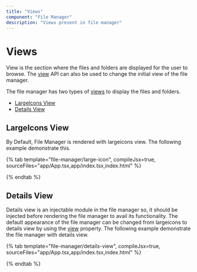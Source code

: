 ```yaml
---
title: "Views"
component: "File Manager"
description: "Views present in file manager"
---
```


# Views

View is the section where the files and folders are displayed for the user to browse. The [view](../api/file-manager/#view) API can also be used to change the initial view of the file manager.

 The file manager has two types of [views](../api/file-manager/#view) to display the files and folders.

* [LargeIcons View](#largeicons-view)
* [Details View](#details-view)

## LargeIcons View

By Default, File Manager is rendered with largeicons view. The following example demonstrate this.

{% tab template="file-manager/large-icon", compileJsx=true, sourceFiles="app/App.tsx,app/index.tsx,index.html" %}

{% endtab %}

## Details View

Details view is an injectable module in the file manager so, it should be injected before rendering the file manager to avail its functionality. The default appearance of the file manager can be changed from largeicons to details view by using the [view](../api/file-manager/#view) property. The following example demonstrate the file manager with details view.

{% tab template="file-manager/details-view", compileJsx=true, sourceFiles="app/App.tsx,app/index.tsx,index.html" %}

{% endtab %}